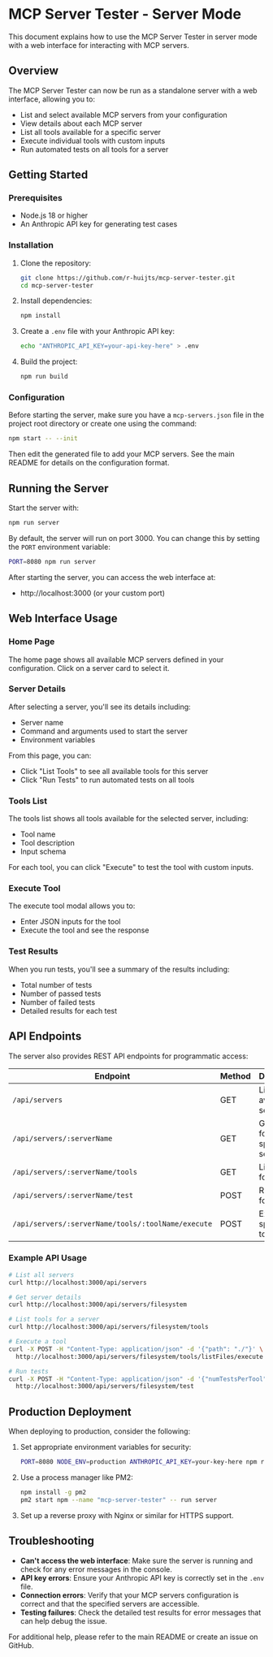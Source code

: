 # MCP Server Tester - Server Mode

This document explains how to use the MCP Server Tester in server mode with a web interface for interacting with MCP servers.

## Overview

The MCP Server Tester can now be run as a standalone server with a web interface, allowing you to:

- List and select available MCP servers from your configuration
- View details about each MCP server
- List all tools available for a specific server
- Execute individual tools with custom inputs
- Run automated tests on all tools for a server

## Getting Started

### Prerequisites

- Node.js 18 or higher
- An Anthropic API key for generating test cases

### Installation

1. Clone the repository:
   ```bash
   git clone https://github.com/r-huijts/mcp-server-tester.git
   cd mcp-server-tester
   ```

2. Install dependencies:
   ```bash
   npm install
   ```

3. Create a `.env` file with your Anthropic API key:
   ```bash
   echo "ANTHROPIC_API_KEY=your-api-key-here" > .env
   ```

4. Build the project:
   ```bash
   npm run build
   ```

### Configuration

Before starting the server, make sure you have a `mcp-servers.json` file in the project root directory or create one using the command:

```bash
npm start -- --init
```

Then edit the generated file to add your MCP servers. See the main README for details on the configuration format.

## Running the Server

Start the server with:

```bash
npm run server
```

By default, the server will run on port 3000. You can change this by setting the `PORT` environment variable:

```bash
PORT=8080 npm run server
```

After starting the server, you can access the web interface at:
- http://localhost:3000 (or your custom port)

## Web Interface Usage

### Home Page
The home page shows all available MCP servers defined in your configuration. Click on a server card to select it.

### Server Details
After selecting a server, you'll see its details including:
- Server name
- Command and arguments used to start the server
- Environment variables

From this page, you can:
- Click "List Tools" to see all available tools for this server
- Click "Run Tests" to run automated tests on all tools

### Tools List
The tools list shows all tools available for the selected server, including:
- Tool name
- Tool description
- Input schema

For each tool, you can click "Execute" to test the tool with custom inputs.

### Execute Tool
The execute tool modal allows you to:
- Enter JSON inputs for the tool
- Execute the tool and see the response

### Test Results
When you run tests, you'll see a summary of the results including:
- Total number of tests
- Number of passed tests
- Number of failed tests
- Detailed results for each test

## API Endpoints

The server also provides REST API endpoints for programmatic access:

| Endpoint | Method | Description |
|----------|--------|-------------|
| `/api/servers` | GET | List all available servers |
| `/api/servers/:serverName` | GET | Get details for a specific server |
| `/api/servers/:serverName/tools` | GET | List all tools for a server |
| `/api/servers/:serverName/test` | POST | Run tests for a server |
| `/api/servers/:serverName/tools/:toolName/execute` | POST | Execute a specific tool |

### Example API Usage

```bash
# List all servers
curl http://localhost:3000/api/servers

# Get server details
curl http://localhost:3000/api/servers/filesystem

# List tools for a server
curl http://localhost:3000/api/servers/filesystem/tools

# Execute a tool
curl -X POST -H "Content-Type: application/json" -d '{"path": "./"}' \
  http://localhost:3000/api/servers/filesystem/tools/listFiles/execute

# Run tests
curl -X POST -H "Content-Type: application/json" -d '{"numTestsPerTool": 2}' \
  http://localhost:3000/api/servers/filesystem/test
```

## Production Deployment

When deploying to production, consider the following:

1. Set appropriate environment variables for security:
   ```bash
   PORT=8080 NODE_ENV=production ANTHROPIC_API_KEY=your-key-here npm run server
   ```

2. Use a process manager like PM2:
   ```bash
   npm install -g pm2
   pm2 start npm --name "mcp-server-tester" -- run server
   ```

3. Set up a reverse proxy with Nginx or similar for HTTPS support.

## Troubleshooting

- **Can't access the web interface**: Make sure the server is running and check for any error messages in the console.
- **API key errors**: Ensure your Anthropic API key is correctly set in the `.env` file.
- **Connection errors**: Verify that your MCP servers configuration is correct and that the specified servers are accessible.
- **Testing failures**: Check the detailed test results for error messages that can help debug the issue.

For additional help, please refer to the main README or create an issue on GitHub. 